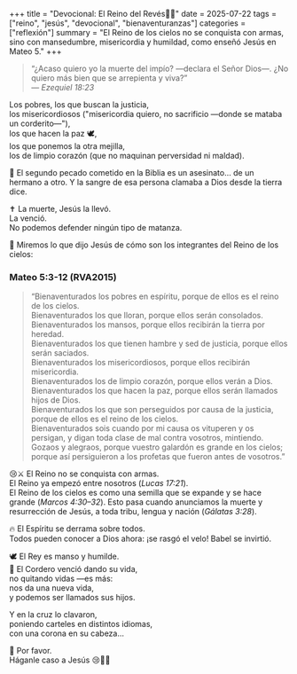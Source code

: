 
+++
title = "Devocional: El Reino del Revés🐑🙏"
date = 2025-07-22
tags = ["reino", "jesús", "devocional", "bienaventuranzas"]
categories = ["reflexión"]
summary = "El Reino de los cielos no se conquista con armas, sino con mansedumbre, misericordia y humildad, como enseñó Jesús en Mateo 5."
+++


> “¿Acaso quiero yo la muerte del impío? —declara el Señor Dios—. ¿No quiero más bien que se arrepienta y viva?”  
> — *Ezequiel 18:23*

Los pobres, los que buscan la justicia,  
los misericordiosos ("misericordia quiero, no sacrificio —donde se mataba un corderito—"),  
los que hacen la paz 🕊️,  
los que ponemos la otra mejilla,  
los de limpio corazón (que no maquinan perversidad ni maldad).

📌 El segundo pecado cometido en la Biblia es un asesinato… de un hermano a otro. Y la sangre de esa persona clamaba a Dios desde la tierra dice.

✝️ La muerte, Jesús la llevó.  
La venció.  
No podemos defender ningún tipo de matanza.

👑 Miremos lo que dijo Jesús de cómo son los integrantes del Reino de los cielos:

### Mateo 5:3-12 (RVA2015)

> “Bienaventurados los pobres en espíritu, porque de ellos es el reino de los cielos.  
> Bienaventurados los que lloran, porque ellos serán consolados.  
> Bienaventurados los mansos, porque ellos recibirán la tierra por heredad.  
> Bienaventurados los que tienen hambre y sed de justicia, porque ellos serán saciados.  
> Bienaventurados los misericordiosos, porque ellos recibirán misericordia.  
> Bienaventurados los de limpio corazón, porque ellos verán a Dios.  
> Bienaventurados los que hacen la paz, porque ellos serán llamados hijos de Dios.  
> Bienaventurados los que son perseguidos por causa de la justicia, porque de ellos es el reino de los cielos.  
> Bienaventurados sois cuando por mi causa os vituperen y os persigan, y digan toda clase de mal contra vosotros, mintiendo.  
> Gozaos y alegraos, porque vuestro galardón es grande en los cielos; porque así persiguieron a los profetas que fueron antes de vosotros.”

😢⚔️ El Reino no se conquista con armas.  
El Reino ya empezó entre nosotros (*Lucas 17:21*).  
El Reino de los cielos es como una semilla que se expande y se hace grande (*Marcos 4:30–32*). Esto pasa cuando anunciamos la muerte y resurrección de Jesús, a toda tribu, lengua y nación (*Gálatas 3:28*).

🔥 El Espíritu se derrama sobre todos.  
Todos pueden conocer a Dios ahora: ¡se rasgó el velo! Babel se invirtió.

🕊️ El Rey es manso y humilde.  
🐑 El Cordero venció dando su vida,  
no quitando vidas —es más:  
nos da una nueva vida,  
y podemos ser llamados sus hijos.

Y en la cruz lo clavaron,  
poniendo carteles en distintos idiomas,  
con una corona en su cabeza...

🙏 Por favor.  
Háganle caso a Jesús 😢🙏🙏
